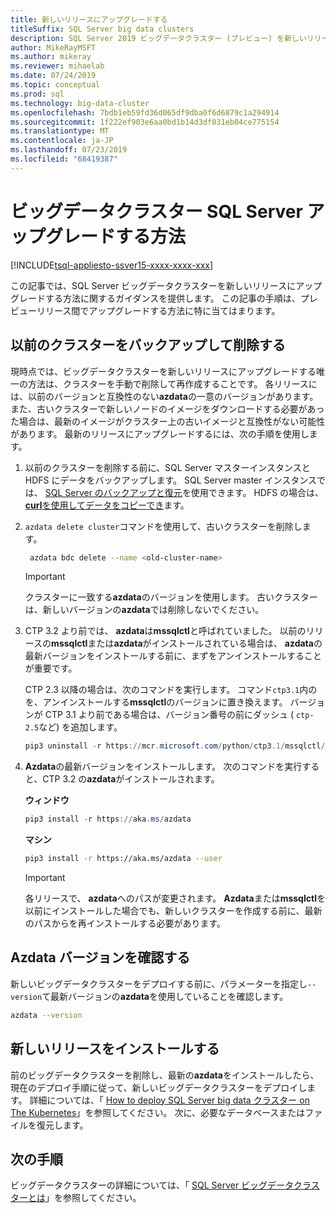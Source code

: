 ```yaml
---
title: 新しいリリースにアップグレードする
titleSuffix: SQL Server big data clusters
description: SQL Server 2019 ビッグデータクラスター (プレビュー) を新しいリリースにアップグレードする方法について説明します。
author: MikeRayMSFT
ms.author: mikeray
ms.reviewer: mihaelab
ms.date: 07/24/2019
ms.topic: conceptual
ms.prod: sql
ms.technology: big-data-cluster
ms.openlocfilehash: 7bdb1eb59fd36d065df9dba0f6d6879c1a294914
ms.sourcegitcommit: 1f222ef903e6aa0bd1b14d3df031eb04ce775154
ms.translationtype: MT
ms.contentlocale: ja-JP
ms.lasthandoff: 07/23/2019
ms.locfileid: "68419387"
---
```

# <a name="how-to-upgrade-sql-server-big-data-clusters"></a>ビッグデータクラスター SQL Server アップグレードする方法

[!INCLUDE[tsql-appliesto-ssver15-xxxx-xxxx-xxx](../includes/tsql-appliesto-ssver15-xxxx-xxxx-xxx.md)]

この記事では、SQL Server ビッグデータクラスターを新しいリリースにアップグレードする方法に関するガイダンスを提供します。 この記事の手順は、プレビューリリース間でアップグレードする方法に特に当てはまります。

## <a name="backup-and-delete-the-old-cluster"></a>以前のクラスターをバックアップして削除する

現時点では、ビッグデータクラスターを新しいリリースにアップグレードする唯一の方法は、クラスターを手動で削除して再作成することです。 各リリースには、以前のバージョンと互換性のない**azdata**の一意のバージョンがあります。 また、古いクラスターで新しいノードのイメージをダウンロードする必要があった場合は、最新のイメージがクラスター上の古いイメージと互換性がない可能性があります。 最新のリリースにアップグレードするには、次の手順を使用します。

1. 以前のクラスターを削除する前に、SQL Server マスターインスタンスと HDFS にデータをバックアップします。 SQL Server master インスタンスでは、 [SQL Server のバックアップと復元](data-ingestion-restore-database.md)を使用できます。 HDFS の場合は、 [ **curl**を使用してデータをコピーでき](data-ingestion-curl.md)ます。

1. `azdata delete cluster`コマンドを使用して、古いクラスターを削除します。

   ```bash
    azdata bdc delete --name <old-cluster-name>
   ```

   > [!Important]
   > クラスターに一致する**azdata**のバージョンを使用します。 古いクラスターは、新しいバージョンの**azdata**では削除しないでください。

1. CTP 3.2 より前では、 **azdata**は**mssqlctl**と呼ばれていました。 以前のリリースの**mssqlctl**または**azdata**がインストールされている場合は、 **azdata**の最新バージョンをインストールする前に、まずをアンインストールすることが重要です。

   CTP 2.3 以降の場合は、次のコマンドを実行します。 コマンド`ctp3.1`内のを、アンインストールする**mssqlctl**のバージョンに置き換えます。 バージョンが CTP 3.1 より前である場合は、バージョン番号の前にダッシュ ( `ctp-2.5`など) を追加します。

   ```powershell
   pip3 uninstall -r https://mcr.microsoft.com/python/ctp3.1/mssqlctl/requirements.txt
   ```

1. **Azdata**の最新バージョンをインストールします。 次のコマンドを実行すると、CTP 3.2 の**azdata**がインストールされます。

   **ウィンドウ**

   ```powershell
   pip3 install -r https://aka.ms/azdata
   ```

   **マシン**

   ```bash
   pip3 install -r https://aka.ms/azdata --user
   ```

   > [!IMPORTANT]
   > 各リリースで、 **azdata**へのパスが変更されます。 **Azdata**または**mssqlctl**を以前にインストールした場合でも、新しいクラスターを作成する前に、最新のパスからを再インストールする必要があります。

## <a id="azdataversion"></a>Azdata バージョンを確認する

新しいビッグデータクラスターをデプロイする前に、パラメーターを指定し`--version`て最新バージョンの**azdata**を使用していることを確認します。

```bash
azdata --version
```

## <a name="install-the-new-release"></a>新しいリリースをインストールする

前のビッグデータクラスターを削除し、最新の**azdata**をインストールしたら、現在のデプロイ手順に従って、新しいビッグデータクラスターをデプロイします。 詳細については、「 [How to deploy SQL Server big data クラスター on The Kubernetes](deployment-guidance.md)」を参照してください。 次に、必要なデータベースまたはファイルを復元します。

## <a name="next-steps"></a>次の手順

ビッグデータクラスターの詳細については、「 [SQL Server ビッグデータクラスターとは](big-data-cluster-overview.md)」を参照してください。
